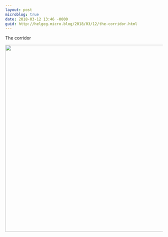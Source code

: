 ```yaml
---
layout: post
microblog: true
date: 2018-03-12 13:46 -0000
guid: http://helgeg.micro.blog/2018/03/12/the-corridor.html
---
```

The corridor

<img src="http://microblog.helgegudmundsen.com/uploads/2018/6a6ee10d78.jpg" width="600" height="598" />
